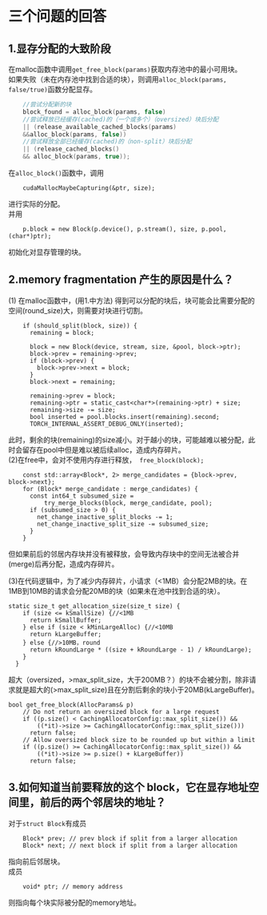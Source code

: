 # 三个问题的回答

## 1.显存分配的大致阶段

在malloc函数中调用`get_free_block(params)`获取内存池中的最小可用块。  
如果失败（未在内存池中找到合适的块），则调用`alloc_block(params, false/true)`函数分配显存。
```cpp
	//尝试分配新的块
    block_found = alloc_block(params, false)
    //尝试释放已经缓存(cached)的（一个或多个）（oversized）块后分配
    || (release_available_cached_blocks(params) 
    &&alloc_block(params, false))
    //尝试释放全部已经缓存(cached)的（non-split）块后分配
    || (release_cached_blocks() 
    && alloc_block(params, true));
```
在`alloc_block()`函数中，调用  
```
	cudaMallocMaybeCapturing(&ptr, size);
```
进行实际的分配。  
并用
```
	p.block = new Block(p.device(), p.stream(), size, p.pool, (char*)ptr);
```
初始化对显存管理的块。

## 2.memory fragmentation 产生的原因是什么？
(1) 在malloc函数中，(用1.中方法) 得到可以分配的块后，块可能会比需要分配的空间(round_size)大，则需要对块进行切割。
```
    if (should_split(block, size)) {
      remaining = block;

      block = new Block(device, stream, size, &pool, block->ptr);
      block->prev = remaining->prev;
      if (block->prev) {
        block->prev->next = block;
      }
      block->next = remaining;

      remaining->prev = block;
      remaining->ptr = static_cast<char*>(remaining->ptr) + size;
      remaining->size -= size;
      bool inserted = pool.blocks.insert(remaining).second;
      TORCH_INTERNAL_ASSERT_DEBUG_ONLY(inserted);
 ```
此时，剩余的块(remaining)的size减小。对于越小的块，可能越难以被分配，此时会留存在pool中但是难以被后续alloc，造成内存碎片。  
(2)在free中，会对不使用内存进行释放，`	free_block(block);`

```
    const std::array<Block*, 2> merge_candidates = {block->prev, block->next};
    for (Block* merge_candidate : merge_candidates) {
      const int64_t subsumed_size =
          try_merge_blocks(block, merge_candidate, pool);
      if (subsumed_size > 0) {
      	net_change_inactive_split_blocks -= 1;
      	net_change_inactive_split_size -= subsumed_size;
      }
    }
```
但如果前后的邻居内存块并没有被释放，会导致内存块中的空间无法被合并(merge)后再分配，造成内存碎片。

(3)在代码逻辑中，为了减少内存碎片，小请求（<1MB）会分配2MB的块。在1MB到10MB的请求会分配20MB的块（如果未在池中找到合适的块）。
```
static size_t get_allocation_size(size_t size) {
    if (size <= kSmallSize) {//<1MB
      return kSmallBuffer;
    } else if (size < kMinLargeAlloc) {//<10MB  
      return kLargeBuffer;
    } else {//>10MB，round
      return kRoundLarge * ((size + kRoundLarge - 1) / kRoundLarge);
    }
  }
```
超大（oversized，>max_split_size，大于200MB？）的块不会被分割，除非请求就是超大的(>max_split_size)且在分割后剩余的块小于20MB(kLargeBuffer)。
```
bool get_free_block(AllocParams& p)
    // Do not return an oversized block for a large request
    if ((p.size() < CachingAllocatorConfig::max_split_size()) &&
        ((*it)->size >= CachingAllocatorConfig::max_split_size()))
      return false;
    // Allow oversized block size to be rounded up but within a limit
    if ((p.size() >= CachingAllocatorConfig::max_split_size()) &&
        ((*it)->size >= p.size() + kLargeBuffer))
      return false;
```

## 3.如何知道当前要释放的这个 block，它在显存地址空间里，前后的两个邻居块的地址？
对于`struct Block`有成员
```
	Block* prev; // prev block if split from a larger allocation
	Block* next; // next block if split from a larger allocation
```
指向前后邻居块。  
成员
```
	void* ptr; // memory address
```
则指向每个块实际被分配的memory地址。